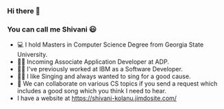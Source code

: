 ### Hi there 👋
### You can call me Shivani 😃


- 💻 I hold Masters in Computer Science Degree from Georgia State University.
- 👩‍💼 Incoming Associate Application Developer at ADP.
- 👩‍💼 I've previously worked at IBM as a Software Developer.
- 👩‍🎤 I like Singing and always wanted to sing for a good cause.
- 👯 We can collaborate on various CS topics if you send a request which includes a good song which you think I need to hear.
- I have a website at https://shivani-kolanu.jimdosite.com/

<!--
**ShivaniKolanu/ShivaniKolanu** is a ✨ _special_ ✨ repository because its `README.md` (this file) appears on your GitHub profile.

Here are some ideas to get you started:

- 🔭 I’m currently working on ...
- 🌱 I’m currently learning ...
- 👯 I’m looking to collaborate on ...
- 🤔 I’m looking for help with ...
- 💬 Ask me about ...
- 📫 How to reach me: ...
- 😄 Pronouns: ...
- ⚡ Fun fact: ...
-->
